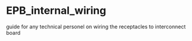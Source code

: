 # EPB_internal_wiring
guide for any technical personel on wiring the receptacles to interconnect board
